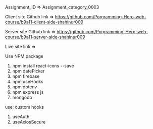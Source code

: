 Assignment_ID => Assignment_category_0003

Client site Github link => https://github.com/Porgramming-Hero-web-course/b9a11-client-side-shahinur009

Server site Github link => https://github.com/Porgramming-Hero-web-course/b9a11-server-side-shahinur009

Live site link =>

Use NPM package
1. npm install react-icons --save
2. npm datePicker
3. npm firebase
4. npm useHooks
5. npm dotenv
6. npm express js
7. mongodb 

use: custom hooks
1. useAuth
2. useAxiosSecure

